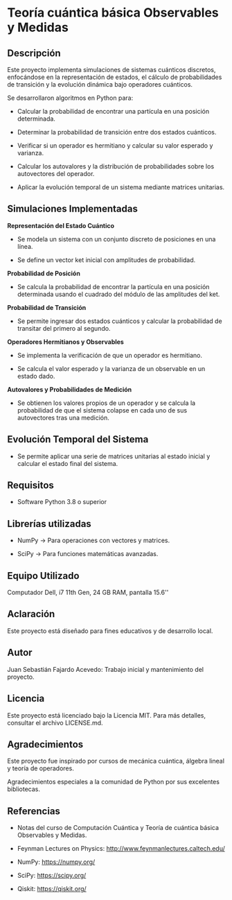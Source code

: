 # Teoría cuántica básica Observables y Medidas

## Descripción

Este proyecto implementa simulaciones de sistemas cuánticos discretos, enfocándose en la representación de estados, el cálculo de probabilidades de transición y la evolución dinámica bajo operadores cuánticos.

Se desarrollaron algoritmos en Python para:

- Calcular la probabilidad de encontrar una partícula en una posición determinada.

- Determinar la probabilidad de transición entre dos estados cuánticos.

- Verificar si un operador es hermitiano y calcular su valor esperado y varianza.

- Calcular los autovalores y la distribución de probabilidades sobre los autovectores del operador.

- Aplicar la evolución temporal de un sistema mediante matrices unitarias.

## Simulaciones Implementadas

**Representación del Estado Cuántico**

- Se modela un sistema con un conjunto discreto de posiciones en una línea.

- Se define un vector ket inicial con amplitudes de probabilidad.

**Probabilidad de Posición**

- Se calcula la probabilidad de encontrar la partícula en una posición determinada usando el cuadrado del módulo de las amplitudes del ket.

**Probabilidad de Transición**

- Se permite ingresar dos estados cuánticos y calcular la probabilidad de transitar del primero al segundo.

**Operadores Hermitianos y Observables**

- Se implementa la verificación de que un operador es hermitiano.

- Se calcula el valor esperado y la varianza de un observable en un estado dado.

**Autovalores y Probabilidades de Medición**

- Se obtienen los valores propios de un operador y se calcula la probabilidad de que el sistema colapse en cada uno de sus autovectores tras una medición.

## Evolución Temporal del Sistema

- Se permite aplicar una serie de matrices unitarias al estado inicial y calcular el estado final del sistema.

## Requisitos

- Software Python 3.8 o superior

## Librerías utilizadas

- NumPy → Para operaciones con vectores y matrices.

- SciPy → Para funciones matemáticas avanzadas.

## Equipo Utilizado

Computador Dell, i7 11th Gen, 24 GB RAM, pantalla 15.6''

## Aclaración

Este proyecto está diseñado para fines educativos y de desarrollo local.

## Autor

Juan Sebastián Fajardo Acevedo: Trabajo inicial y mantenimiento del proyecto.

## Licencia

Este proyecto está licenciado bajo la Licencia MIT. Para más detalles, consultar el archivo LICENSE.md.

## Agradecimientos

Este proyecto fue inspirado por cursos de mecánica cuántica, álgebra lineal y teoría de operadores.

Agradecimientos especiales a la comunidad de Python por sus excelentes bibliotecas.

## Referencias

- Notas del curso de Computación Cuántica y Teoría de cuántica básica Observables y Medidas.

- Feynman Lectures on Physics: http://www.feynmanlectures.caltech.edu/

- NumPy: https://numpy.org/

- SciPy: https://scipy.org/

- Qiskit: https://qiskit.org/
